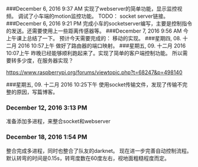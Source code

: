 ###December 6, 2016 9:37 AM
实现了webserver的简单功能，显示监控视频。
调试了小车端的motion监控功能。
TODO：
socket server链接。
###December 6, 2016 9:21 PM
完成小车的socketserver编写，主要是控制指令的发送。还需要使用上一些距离传感器等。
###December 7, 2016 9:56 AM
今上午课上总结了一下。
预计今天需要完成的：
移动的实现。
###星期四, 08. 十二月 2016 10:57上午 
做好了路由器的端口映射。
###星期五, 09. 十二月 2016 10:07上午 
昨晚已经能够顺利跑起来了。实现了简单的客户端控制功能。
所以需要转多少度，在服务器实现？

https://www.raspberrypi.org/forums/viewtopic.php?t=68247&p=498140

###星期五, 09. 十二月 2016 10:25下午 
使用socket传输文件，发现了传输不完整的原因，写篇博客。
### December 12, 2016 3:13 PM
准备添加多进程，来整合socket和webserver
### December 18, 2016 1:54 PM
整合完成多进程，同时也整合了队友的darknet。
现在进一步完善自动控制流程。
默认转弯的时间是0.15s，转弯度数在60度左右，视地面粗糙程度而定。